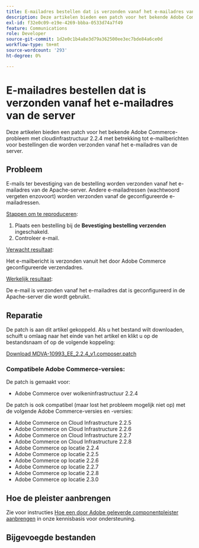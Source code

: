 ```yaml
---
title: E-mailadres bestellen dat is verzonden vanaf het e-mailadres van de server
description: Deze artikelen bieden een patch voor het bekende Adobe Commerce-probleem met cloudinfrastructuur 2.2.4 met betrekking tot e-mailberichten voor bestellingen die worden verzonden vanaf het e-mailadres van de server.
exl-id: f32e0c09-e19e-4269-bbba-0533d74a7f49
feature: Communications
role: Developer
source-git-commit: 1d2e0c1b4a8e3d79a362500ee3ec7bde84a6ce0d
workflow-type: tm+mt
source-wordcount: '293'
ht-degree: 0%

---
```


# E-mailadres bestellen dat is verzonden vanaf het e-mailadres van de server

Deze artikelen bieden een patch voor het bekende Adobe Commerce-probleem met cloudinfrastructuur 2.2.4 met betrekking tot e-mailberichten voor bestellingen die worden verzonden vanaf het e-mailadres van de server.

## Probleem

E-mails ter bevestiging van de bestelling worden verzonden vanaf het e-mailadres van de Apache-server. Andere e-mailadressen (wachtwoord vergeten enzovoort) worden verzonden vanaf de geconfigureerde e-mailadressen.

<u>Stappen om te reproduceren</u>:

1. Plaats een bestelling bij de **Bevestiging bestelling verzenden** ingeschakeld.
1. Controleer e-mail.

<u>Verwacht resultaat</u>:

Het e-mailbericht is verzonden vanuit het door Adobe Commerce geconfigureerde verzendadres.

<u>Werkelijk resultaat</u>:

De e-mail is verzonden vanaf het e-mailadres dat is geconfigureerd in de Apache-server die wordt gebruikt.

## Reparatie

De patch is aan dit artikel gekoppeld. Als u het bestand wilt downloaden, schuift u omlaag naar het einde van het artikel en klikt u op de bestandsnaam of op de volgende koppeling:

[Download MDVA-10993\_EE\_2.2.4\_v1.composer.patch](assets/MDVA-10993_EE_2.2.4_v1.composer.patch.zip)

### Compatibele Adobe Commerce-versies:

De patch is gemaakt voor:

* Adobe Commerce over wolkeninfrastructuur 2.2.4

De patch is ook compatibel (maar lost het probleem mogelijk niet op) met de volgende Adobe Commerce-versies en -versies:

* Adobe Commerce on Cloud Infrastructure 2.2.5
* Adobe Commerce on Cloud Infrastructure 2.2.6
* Adobe Commerce on Cloud Infrastructure 2.2.7
* Adobe Commerce on Cloud Infrastructure 2.2.8
* Adobe Commerce op locatie 2.2.4
* Adobe Commerce op locatie 2.2.5
* Adobe Commerce op locatie 2.2.6
* Adobe Commerce op locatie 2.2.7
* Adobe Commerce op locatie 2.2.8
* Adobe Commerce op locatie 2.3.0

## Hoe de pleister aanbrengen

Zie voor instructies [Hoe een door Adobe geleverde componentpleister aanbrengen](/help/how-to/general/how-to-apply-a-composer-patch-provided-by-magento.md) in onze kennisbasis voor ondersteuning.

## Bijgevoegde bestanden
